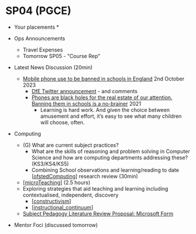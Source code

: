 SP04 (PGCE)
==========

* Your placements
    * 
* Ops Announcements
    * Travel Expenses
    * Tomorrow SP05 - "Course Rep"
* Latest News Discussion (20min)
    * [Mobile phone use to be banned in schools in England](https://www.gov.uk/government/news/mobile-phone-use-to-be-banned-in-schools-in-england) 2nd October 2023
        * [DfE Twitter announcement](https://twitter.com/educationgovuk/status/1708867984616214647) - and comments
        * [Phones are black holes for the real estate of our attention. Banning them in schools is a no-brainer](https://www.telegraph.co.uk/news/2021/06/16/phones-black-holes-real-estate-attention-banning-schools-no/) 2021
            * Learning is hard work. And given the choice between amusement and effort, it’s easy to see what many children will choose, often. 

* Computing
    * (G) What are current subject practices?
        * What are the skills of reasoning and problem solving in Computer Science and how are computing departments addressing these? (KS3/KS4/KS5)
        * Combining School observations and learning/reading to date [[ofstedComputing]] research review (30min)
    * [[microTeaching]] (2.5 hours)
    * Exploring strategies that aid teaching and learning including contextualised, independent, discovery
        * [[constructivism]]
        * [[instructional_continuum]]
    * [Subject Pedagogy Literature Review Proposal: Microsoft Form](https://forms.office.com/Pages/ResponsePage.aspx?id=2rIgA90iq02MIW5kS6FPE4bZosdBzY5AvRurHpjUivVUQ0JRMFNOREUwNlBTVkxLREQ5UDFQVDVaRC4u)

* Mentor Foci (discussed tomorrow)


[//begin]: # "Autogenerated link references for markdown compatibility"
[ofstedComputing]: ofstedComputing.md "Ofsted Computing"
[microTeaching]: microTeaching.md "Microteaching"
[constructivism]: constructivism.md "Counterpoint"
[instructional_continuum]: instructional_continuum.md "instructional_continuum"
[//end]: # "Autogenerated link references"